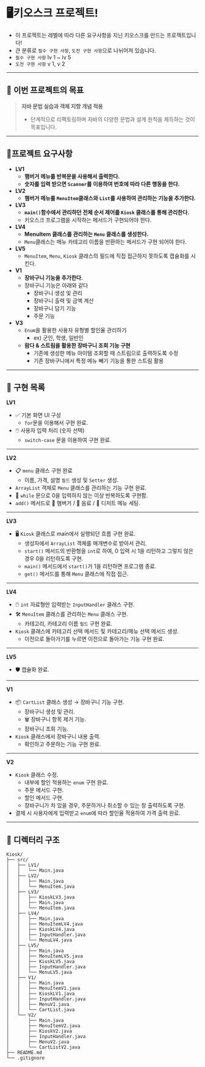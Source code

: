 # 🖥키오스크 프로젝트! 
- 이 프로젝트는 레벨에 따라 다른 요구사항을 지닌 키오스크를 만드는 프로젝트입니다!
- 큰 분류로 `필수 구현 사항`, `도전 구현 사항`으로 나뉘어져 있습니다.
- `필수 구현 사항` lv 1 ~ lv 5
- `도전 구현 사항`  v 1,   v 2

----
## 🎯 이번 프로젝트의 목표

> **자바 문법 실습과 객체 지향 개념 적용**  
> - 단계적으로 리팩토링하며 자바의 다양한 문법과 설계 원칙을 체득하는 것이 목표입니다.

---

## 📌프로젝트 요구사항
- **LV1**
    - **햄버거 메뉴를 반복문을 사용해서 출력한다.**
    - **숫자를 입력 받으면 `Scanner`를 이용하여 번호에 따라 다른 행동을 한다.**
- **LV2**
    - **햄버거 메뉴를 `MenuItem`클래스와 `List`를 사용하여 관리하는 기능을 추가한다.**
- **LV3**
    - **`main()`함수에서 관리하던 전체 순서 제어를 `Kiosk` 클래스를 통해 관리한다.**
    - 키오스크 프로그램을 시작하는 메서드가 구현되어야 한다.
- **LV4**
    - **MenuItem 클래스를 관리하는 `Menu` 클래스를 생성한다.**
    - `Menu`클래스는 메뉴 카테고리 이름을 반환하는 메서드가 구현 되어야 한다.
- **LV5**
    - `MenuItem`, `Menu`, `Kiosk` 클래스의 필드에 직접 접근하지 못하도록 캡슐화를 시킨다.
- **V1**
    - **장바구니 기능을 추가한다.**
    - 장바구니 기능은 아래와 같다
        - 장바구니 생성 및 관리
        - 장바구니 출력 및 금액 계산
        - 장바구니 담기 기능
        - 주문 기능
- **V3**
    - `Enum`을 활용한 사용자 유형별 할인율 관리하기
        - ex) 군인, 학생, 일반인
    - **람다 & 스트림을 활용한 장바구니 조회 기능 구현**
        - 기존에 생성한 메뉴 아이템 조회할 때 스트림으로 출력하도록 수정
        - 기존 장바구니에서 특정 메뉴 빼기 기능을 통한 스트림 활용
----
## 📝 구현 목록


**LV1**
- ✅ 기본 화면 UI 구성
    - `for`문을 이용해서 구현 완료.
- 🖱️ 사용자 입력 처리 (숫자 선택)
    - `switch-case` 문을 이용하여 구현 완료.

---

**LV2**
- 📋 `menu` 클래스 구현 완료
    - 이름, 가격, 설명 `필드` 생성 및 `Setter` 생성.
- `ArrayList` 객체로 `Menu` 클래스를 관리하는 기능 구현 완료.
- 🔂 `while` 문으로 0을 입력하지 않는 이상 반복하도록 구현함.
- `add()` 메서드로 🍔 햄버거 / 🥤 음료 / 🍰 디저트 메뉴 세팅.

---

**LV3**
- 🖥 `Kiosk` 클래스로 main에서 실행되던 흐름 구현 완료.
    - 생성자에서 `ArrayList` 객체를 매개변수로 받아서 관리.
    - `start()` 메서드의 반환형을 `int`로 하여, 0 입력 시 1을 리턴하고 그렇지 않은 경우 0을 리턴하도록 구현.
    - `main()` 메서드에서 `start()`가 1을 리턴하면 프로그램 종료.
    - `get()` 메서드를 통해 `Menu` 클래스에 직접 접근.

---

**LV4**
- 🖱️ `int` 자료형만 입력받는 `InputHandler` 클래스 구현.
- 🛠️ `MenuItem` 클래스를 관리하는 `Menu` 클래스 구현.
    - 카테고리, 카테고리 이름 `필드` 구현 완료.
- `Kiosk` 클래스에 카테고리 선택 메서드 및 카테고리/메뉴 선택 메서드 생성.
    - 이전으로 돌아가기를 누르면 이전으로 돌아가는 기능 구현 완료.

---

**LV5**
- 🛡️ 캡슐화 완료.

---

**V1**
- 📦 `CartList` 클래스 생성 → 장바구니 기능 구현.
    - 장바구니 생성 및 관리.
    - 🗑️ 장바구니 항목 제거 기능.
    - 장바구니 조회 기능.
- `Kiosk` 클래스에서 장바구니 내용 출력.
    - 확인하고 주문하는 기능 구현 완료.

---

**V2**
- `Kiosk` 클래스 수정.
    - 내부에 할인 적용하는 `enum` 구현 완료.
    - 주문 메서드 구현.
    - 할인 메서드 구현.
    - 장바구니가 차 있을 경우, 주문하거나 취소할 수 있는 창 출력하도록 구현.
- 결제 시 사용자에게 입력받고 `enum`에 따라 할인율 적용하여 가격 출력 완료.


---

## 📁 디렉터리 구조

```
Kiosk/
├── src/
│   ├── LV1/
│   │   └── Main.java
│   ├── LV2/
│   │   ├── Main.java
│   │   └── MenuItem.java
│   ├── LV3/
│   │   ├── KioskLV3.java
│   │   ├── Main.java
│   │   └── MenuItem.java
│   ├── LV4/
│   │   ├── Main.java
│   │   ├── MenuItemLV4.java
│   │   ├── KioskLV4.java
│   │   ├── InputHandler.java
│   │   └── MenuLV4.java
│   ├── LV5/
│   │   ├── Main.java
│   │   ├── MenuItemLV5.java
│   │   ├── KioskLV5.java
│   │   ├── InputHandler.java
│   │   └── MenuLV5.java
│   ├── V1/
│   │   ├── Main.java
│   │   ├── MenuItemV1.java
│   │   ├── KioskLV1.java
│   │   ├── InputHandler.java
│   │   ├── MenuV1.java
│   │   └── CartList.java
│   └── V2/
│       ├── Main.java
│       ├── MenuItemV2.java
│       ├── KioskV2.java
│       ├── InputHandler.java
│       ├── MenuV2.java
│       └── CartListV2.java
├── README.md
└── .gitignore
```

